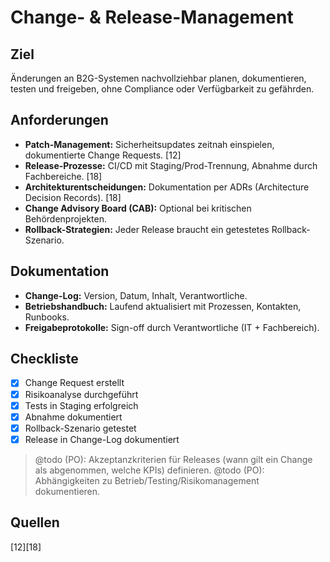 # Change- & Release-Management

## Ziel
Änderungen an B2G-Systemen nachvollziehbar planen, dokumentieren, testen und freigeben, ohne Compliance oder Verfügbarkeit zu gefährden.

## Anforderungen
- **Patch-Management:** Sicherheitsupdates zeitnah einspielen, dokumentierte Change Requests. [12]
- **Release-Prozesse:** CI/CD mit Staging/Prod-Trennung, Abnahme durch Fachbereiche. [18]
- **Architekturentscheidungen:** Dokumentation per ADRs (Architecture Decision Records). [18]
- **Change Advisory Board (CAB):** Optional bei kritischen Behördenprojekten.
- **Rollback-Strategien:** Jeder Release braucht ein getestetes Rollback-Szenario. 

## Dokumentation
- **Change-Log:** Version, Datum, Inhalt, Verantwortliche.  
- **Betriebshandbuch:** Laufend aktualisiert mit Prozessen, Kontakten, Runbooks.  
- **Freigabeprotokolle:** Sign-off durch Verantwortliche (IT + Fachbereich).

## Checkliste
- [x] Change Request erstellt  
- [x] Risikoanalyse durchgeführt  
- [x] Tests in Staging erfolgreich  
- [x] Abnahme dokumentiert  
- [x] Rollback-Szenario getestet
- [x] Release in Change-Log dokumentiert

> @todo (PO): Akzeptanzkriterien für Releases (wann gilt ein Change als abgenommen, welche KPIs) definieren.
> @todo (PO): Abhängigkeiten zu Betrieb/Testing/Risikomanagement dokumentieren.

## Quellen
[12][18]
